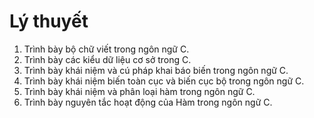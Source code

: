 # Lý thuyết
1) Trình bày bộ chữ viết trong ngôn ngữ C.
2) Trình bày các kiểu dữ liệu cơ sở trong C.
3) Trình bày khái niệm và cú pháp khai báo biến trong ngôn ngữ C.
4) Trình bày khái niệm biến toàn cục và biến cục bộ trong ngôn ngữ C.
5) Trình bày khái niệm và phân loại hàm trong ngôn ngữ C.
6) Trình bày nguyên tắc hoạt động của Hàm trong ngôn ngữ C.

